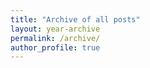 ```yaml
---
title: "Archive of all posts"
layout: year-archive
permalink: /archive/
author_profile: true
---
```

